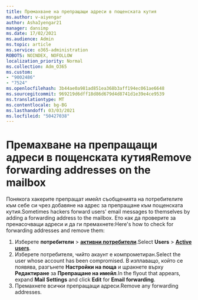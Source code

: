 ```yaml
---
title: Премахване на препращащи адреси в пощенската кутия
ms.author: v-aiyengar
author: AshaIyengar21
manager: dansimp
ms.date: 17/02/2021
ms.audience: Admin
ms.topic: article
ms.service: o365-administration
ROBOTS: NOINDEX, NOFOLLOW
localization_priority: Normal
ms.collection: Adm_O365
ms.custom:
- "9002486"
- "7524"
ms.openlocfilehash: 3b44ae0a981ad851ea368b3aff194ec061ae6648
ms.sourcegitcommit: 969219d6dff18d86d679d4d8741d1e39e4ce9539
ms.translationtype: MT
ms.contentlocale: bg-BG
ms.lasthandoff: 03/03/2021
ms.locfileid: "50427038"
---
```

# <a name="remove-forwarding-addresses-on-the-mailbox"></a><span data-ttu-id="1bc62-102">Премахване на препращащи адреси в пощенската кутия</span><span class="sxs-lookup"><span data-stu-id="1bc62-102">Remove forwarding addresses on the mailbox</span></span>

<span data-ttu-id="1bc62-103">Понякога хакерите препращат имейл съобщенията на потребителите към себе си чрез добавяне на адрес за препращане към пощенската кутия.</span><span class="sxs-lookup"><span data-stu-id="1bc62-103">Sometimes hackers forward users' email messages to themselves by adding a forwarding address to the mailbox.</span></span> <span data-ttu-id="1bc62-104">Ето как да проверите за пренасочващи адреси и да ги премахнете:</span><span class="sxs-lookup"><span data-stu-id="1bc62-104">Here's how to check for forwarding addresses and remove them:</span></span>

1. <span data-ttu-id="1bc62-105">Изберете **потребители**  >  **[активни потребители](https://go.microsoft.com/fwlink/p/?linkid=834822)**.</span><span class="sxs-lookup"><span data-stu-id="1bc62-105">Select **Users** > **[Active users](https://go.microsoft.com/fwlink/p/?linkid=834822)**.</span></span>
1. <span data-ttu-id="1bc62-106">Изберете потребителя, чийто акаунт е компрометиран.</span><span class="sxs-lookup"><span data-stu-id="1bc62-106">Select the user whose account has been compromised.</span></span> <span data-ttu-id="1bc62-107">В изплаващо, който се появява, разгънете **Настройки на поща** и щракнете върху **Редактиране** за **Препращане на имейл**.</span><span class="sxs-lookup"><span data-stu-id="1bc62-107">In the flyout that appears, expand **Mail Settings** and click **Edit** for **Email forwarding**.</span></span>
1. <span data-ttu-id="1bc62-108">Премахнете всички препращащи адреси.</span><span class="sxs-lookup"><span data-stu-id="1bc62-108">Remove any forwarding addresses.</span></span>

